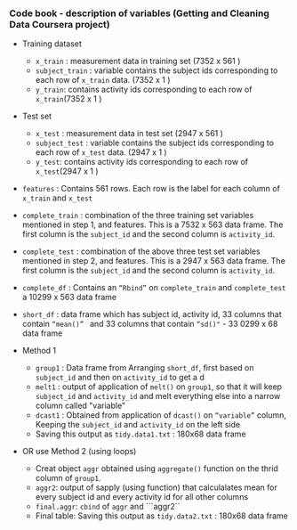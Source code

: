 ### Code book - description of variables (Getting and Cleaning Data Coursera project)

* Training dataset
  *	```x_train``` : measurement data in training set (7352 x 561 )
  * ```subject_train``` : variable contains the subject ids corresponding to each row of ```x_train``` data. (7352 x 1 )
  * ```y_train```: contains activity ids corresponding to each row of ```x_train```(7352 x 1 )
* Test set
  * ```x_test``` : measurement data in test set (2947 x 561 )
  * ```subject_test``` : variable contains the subject ids corresponding to each row of ```x_test``` data. (2947 x 1 )
  * ```y_test```: contains activity ids corresponding to each row of ```x_test```(2947 x 1 )
* ```features``` : Contains 561 rows. Each row is the label for each column of ```x_train``` and ```x_test``` 
* ```complete_train``` : combination of the three training set variables mentioned in step 1, and features. This is a 7532 x 563 data frame. The first column is the ```subject_id``` and the second column is ```activity_id```. 
*  ```complete_test``` : combination of the above three test set variables mentioned in step 2, and features. This is a 2947 x 563 data frame. The first column is the  ```subject_id``` and the second column is ```activity_id```. 
*  ```complete_df``` : Contains an ```“Rbind”``` on ```complete_train``` and ```complete_test```  a 10299 x 563 data frame
* ```short_df``` : data frame which has subject id, activity id, 33 columns that contain ```“mean()” ``` and 33 columns that contain ```“sd()"``` - 33 0299 x 68 data frame 

* Method 1
  *  ```group1``` : Data frame from Arranging ```short_df```, first based on ```subject_id``` and then on ```activity_id``` to get a d
  * ```melt1``` : output of application of ```melt()``` on ```group1```, so that it will keep ```subject_id``` and ```activity_id``` and melt everything else into a narrow column called "variable"
  * ```dcast1``` :  Obtained from application of ```dcast()``` on ```“variable”``` column, Keeping the ```subject_id``` and ```activity_id``` on the left side
  * Saving this output as ```tidy.data1.txt``` : 180x68 data frame 

* OR use Method 2 (using loops)
  * Creat object ```aggr``` obtained using ```aggregate()``` function on the thrid column of ```group1```.
  * ```aggr2```: output of sapply (using function) that calculalates mean for every subject id and every activity id for all other columns
  * ```final.aggr```: ```cbind``` of ```aggr```  and ```aggr2``
  * Final table: Saving this output as ```tidy.data2.txt``` : 180x68 data frame 
